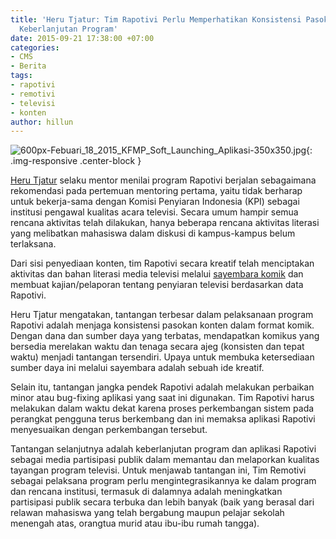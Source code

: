 ```yaml
---
title: 'Heru Tjatur: Tim Rapotivi Perlu Memperhatikan Konsistensi Pasokan Konten dan
  Keberlanjutan Program'
date: 2015-09-21 17:38:00 +07:00
categories:
- CMS
- Berita
tags:
- rapotivi
- remotivi
- televisi
- konten
author: hillun
---
```


![600px-Febuari_18_2015_KFMP_Soft_Launching_Aplikasi-350x350.jpg](/uploads/600px-Febuari_18_2015_KFMP_Soft_Launching_Aplikasi-350x350.jpg){: .img-responsive .center-block }

[Heru Tjatur](http://ciptamedia.org/team/heru-tjatur/) selaku mentor menilai program Rapotivi berjalan sebagaimana rekomendasi pada pertemuan mentoring pertama, yaitu tidak berharap untuk bekerja-sama dengan Komisi Penyiaran Indonesia (KPI) sebagai institusi pengawal kualitas acara televisi. Secara umum hampir semua rencana aktivitas telah dilakukan, hanya beberapa rencana aktivitas literasi yang melibatkan mahasiswa dalam diskusi di kampus-kampus belum terlaksana.

Dari sisi penyediaan konten, tim Rapotivi secara kreatif telah menciptakan aktivitas dan bahan literasi media televisi melalui [sayembara komik](http://ciptamedia.org/sayembara-komik-rapotivi/) dan membuat kajian/pelaporan tentang penyiaran televisi berdasarkan data Rapotivi.

Heru Tjatur mengatakan, tantangan terbesar dalam pelaksanaan program Rapotivi adalah menjaga konsistensi pasokan konten dalam format komik. Dengan dana dan sumber daya yang terbatas, mendapatkan komikus yang bersedia merelakan waktu dan tenaga secara ajeg (konsisten dan tepat waktu) menjadi tantangan tersendiri. Upaya untuk membuka ketersediaan sumber daya ini melalui sayembara adalah sebuah ide kreatif.

Selain itu, tantangan jangka pendek Rapotivi adalah melakukan perbaikan minor atau bug-fixing aplikasi yang saat ini digunakan. Tim Rapotivi harus melakukan dalam waktu dekat karena proses perkembangan sistem pada perangkat pengguna terus berkembang dan ini memaksa aplikasi Rapotivi menyesuaikan dengan perkembangan tersebut.

Tantangan selanjutnya adalah keberlanjutan program dan aplikasi Rapotivi sebagai media partisipasi publik dalam memantau dan melaporkan kualitas tayangan program televisi. Untuk menjawab tantangan ini, Tim Remotivi sebagai pelaksana program perlu mengintegrasikannya ke dalam program dan rencana institusi, termasuk di dalamnya adalah meningkatkan partisipasi publik secara terbuka dan lebih banyak (baik yang berasal dari relawan mahasiswa yang telah bergabung maupun pelajar sekolah menengah atas, orangtua murid atau ibu-ibu rumah tangga).